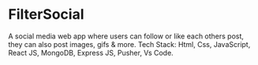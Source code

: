 # FilterSocial
A social media web app where users can follow or like each others post, they can also post images, gifs &amp; more.
Tech Stack: Html, Css, JavaScript, React JS, MongoDB, Express JS, Pusher, Vs Code.
